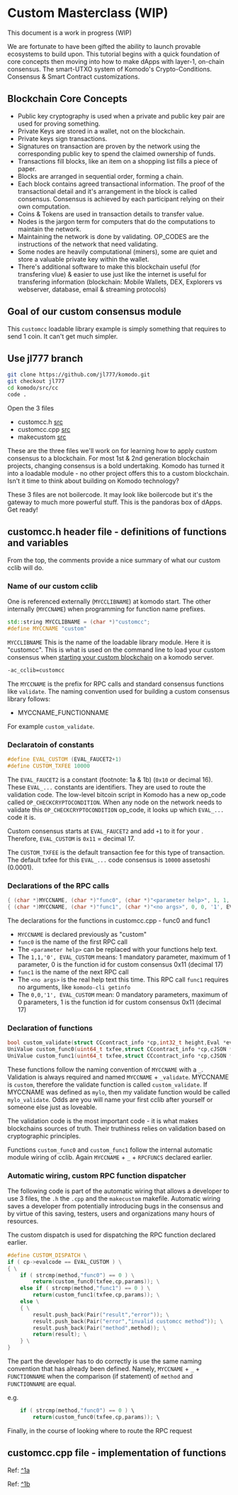 # Custom Masterclass (WIP)
This document is a work in progress (WIP)

We are fortunate to have been gifted the ability to launch provable ecosystems to build upon.  This tutorial begins with a quick foundation of core concepts then moving into how to make dApps with layer-1, on-chain consensus. The smart-UTXO system of Komodo's Crypto-Conditions.  Consensus & Smart Contract customizations.

## Blockchain Core Concepts
* Public key cryptography is used when a private and public key pair are used for proving something.
* Private Keys are stored in a wallet, not on the blockchain.
* Private keys sign transactions.
* Signatures on transaction are proven by the network using the corresponding public key to spend the claimed ownership of funds.
* Transactions fill blocks, like an item on a shopping list fills a piece of paper.
* Blocks are arranged in sequential order, forming a chain.
* Each block contains agreed transactional information. The proof of the transactional detail and it's arrangement in the block is called consensus. Consensus is achieved by each participant relying on their own computation.
* Coins & Tokens are used in transaction details to transfer value.
* Nodes is the jargon term for computers that do the computations to maintain the network.
* Maintaining the network is done by validating.  OP_CODES are the instructions of the network that need validating.
* Some nodes are heavily computational (miners), some are quiet and store a valuable private key within the wallet.
* There's additional software to make this blockchain useful (for transfering vlue) & easier to use just like the internet is useful for transfering information (blockchain: Mobile Wallets, DEX, Explorers vs webserver, database, email & streaming protocols)

## Goal of our custom consensus module
This `customcc` loadable library example is simply something that requires to send 1 coin.  It can't get much simpler.

## Use jl777 branch

```bash
git clone https://github.com/jl777/komodo.git
git checkout jl777
cd komodo/src/cc
code .
```
Open the 3 files
* customcc.h [src](https://github.com/jl777/komodo/blob/jl777/src/cc/customcc.h)
* customcc.cpp [src](https://github.com/jl777/komodo/blob/jl777/src/cc/customcc.cpp)
* makecustom [src](https://github.com/jl777/komodo/blob/jl777/src/cc/makecustom)

These are the three files we'll work on for learning how to apply custom consensus to a blockchain.  For most 1st & 2nd generation blockchain projects, changing consensus is a bold undertaking.  Komodo has turned it into a loadable module - no other project offers this to a custom blockchain.  Isn't it time to think about building on Komodo technology?

These 3 files are not boilercode.  It may look like boilercode but it's the gateway to much more powerful stuff.   This is the pandoras box of dApps.  Get ready!

## customcc.h header file - definitions of functions and variables
From the top, the comments provide a nice summary of what our custom cclib will do.

### Name of our custom cclib
One is referenced externally (`MYCCLIBNAME`) at komodo start.  The other internally (`MYCCNAME`) when programming for function name prefixes.

```cpp
std::string MYCCLIBNAME = (char *)"customcc";
#define MYCCNAME "custom"
```
`MYCCLIBNAME` This is the name of the loadable library module.  Here it is "customcc".  This is what is used on the command line to load your custom consensus when [starting your custom blockchain](/basic-docs/installations/creating-asset-chains.html) on a komodo server.

```bash
-ac_cclib=customcc
```

The `MYCCNAME` is the prefix for RPC calls and standard consensus functions like `validate`.
The naming convention used for building a custom consensus library follows:
* MYCCNAME_FUNCTIONNAME

For example `custom_validate`.


### Declaratoin of constants
```cpp
#define EVAL_CUSTOM (EVAL_FAUCET2+1)
#define CUSTOM_TXFEE 10000
```
The `EVAL_FAUCET2` is a constant (footnote: 1a & 1b) (`0x10` or decimal 16).   These `EVAL_...` constants are identifiers.  They are used to route the validation code.  The low-level bitcoin script in Komodo has a new op_code called `OP_CHECKCRYPTOCONDITION`.   When any node on the network needs to validate this `OP_CHECKCRYPTOCONDITION` op_code, it looks up which `EVAL_...` code it is.

Custom consensus starts at `EVAL_FAUCET2` and add `+1` to it for your .  Therefore, `EVAL_CUSTOM` is `0x11` = decimal 17.

The `CUSTOM_TXFEE` is the default transaction fee for this type of transaction.  The default txfee for this `EVAL_...` code consensus is `10000` assetoshi (0.0001).


### Declarations of the RPC calls
```cpp
{ (char *)MYCCNAME, (char *)"func0", (char *)"<parameter help>", 1, 1, '0', EVAL_CUSTOM },
{ (char *)MYCCNAME, (char *)"func1", (char *)"<no args>", 0, 0, '1', EVAL_CUSTOM },
```
The declarations for the functions in customcc.cpp - func0 and func1

* `MYCCNAME` is declared previously as "custom"
* `func0` is the name of the first RPC call
* The `<parameter help>` can be replaced with your functions help text.
* The `1,1,'0', EVAL_CUSTOM` means: 1 mandatory parameter, maximum of 1 parameter, 0 is the function id for custom consensus 0x11 (decimal 17)
* `func1` is the name of the next RPC call
* The `<no args>` is the real help text this time.  This RPC call `func1` requires no arguments, like `komodo-cli getinfo`
* The `0,0,'1', EVAL_CUSTOM` mean: 0 mandatory parameters, maximum of 0 parameters, 1 is the function id for custom consensus 0x11 (decimal 17)

### Declaration of functions
```cpp
bool custom_validate(struct CCcontract_info *cp,int32_t height,Eval *eval,const CTransaction tx);
UniValue custom_func0(uint64_t txfee,struct CCcontract_info *cp,cJSON *params);
UniValue custom_func1(uint64_t txfee,struct CCcontract_info *cp,cJSON *params);
```
These functions follow the naming convention of `MYCCNAME` with a `_`.  Validation is always required and named `MYCCNAME` + `_validate`.  MYCCNAME is `custom`, therefore the validate function is called `custom_validate`.   If MYCCNAME was defined as `mylo`, then my validate function would be called `mylo_validate`.  Odds are you will name your first cclib after yourself or someone else just as loveable.

The validation code is the most important code - it is what makes blockchains sources of truth.  Their truthiness relies on validation based on cryptographic principles.

Functions `custom_func0` and `custom_func1` follow the internal automatic module wiring of cclib.  Again `MYCCNAME` + `_` + `RPCFUNCS` declared earlier.

### Automatic wiring, custom RPC function dispatcher

The following code is part of the automatic wiring that allows a developer to use 3 files, the `.h` the `.cpp` and the `makecustom` makefile.   Automatic wiring saves a developer from potentially  introducing bugs in the consensus and by virtue of this saving, testers, users and organizations many hours of resources.

The custom dispatch is used for dispatching the RPC function declared earlier.

```cpp
#define CUSTOM_DISPATCH \
if ( cp->evalcode == EVAL_CUSTOM ) \
{ \
    if ( strcmp(method,"func0") == 0 ) \
        return(custom_func0(txfee,cp,params)); \
    else if ( strcmp(method,"func1") == 0 ) \
        return(custom_func1(txfee,cp,params)); \
    else \
    { \
        result.push_back(Pair("result","error")); \
        result.push_back(Pair("error","invalid customcc method")); \
        result.push_back(Pair("method",method)); \
        return(result); \
    } \
}
```

The part the developer has to do correctly is use the same naming convention that has already been defined.  Namely, `MYCCNAME` + `_` + `FUNCTIONNAME` when the comparison (if statement) of `method` and `FUNCTIONNAME` are equal.

e.g.
```cpp
    if ( strcmp(method,"func0") == 0 ) \
        return(custom_func0(txfee,cp,params)); \
```

Finally, in the course of looking where to route the RPC request

## customcc.cpp file - implementation of functions





Ref: [^1a](https://github.com/jl777/komodo/blob/jl777/src/cc/eval.h#L63)

Ref: [^1b](https://github.com/jl777/komodo/blob/jl777/src/cc/cclib.cpp#L31)
